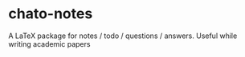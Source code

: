 # chato-notes
A LaTeX package for notes / todo / questions / answers. Useful while writing academic papers
